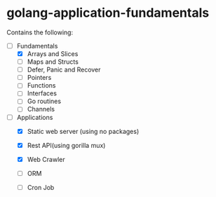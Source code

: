 # golang-application-fundamentals

Contains the following:
- [ ] Fundamentals
  - [X] Arrays and Slices
  - [ ] Maps and Structs
  - [ ] Defer, Panic and Recover
  - [ ] Pointers
  - [ ] Functions
  - [ ] Interfaces
  - [ ] Go routines
  - [ ] Channels
  
- [ ] Applications
  - [X] Static web server (using no packages)
  - [X] Rest API(using gorilla mux)
  - [X] Web Crawler
  - [ ] ORM
  - [ ] Cron Job

